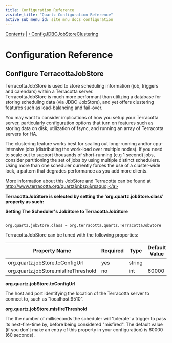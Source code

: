 ```yaml
---
title: Configuration Reference
visible_title: "Quartz Configuration Reference"
active_sub_menu_id: site_mnu_docs_configuration
---
```

<div class="secNavPanel">
          <a href="index.html">Contents</a> |
          <a href="ConfigJDBCJobStoreClustering.html">&lsaquo;&nbsp;ConfigJDBCJobStoreClustering</a>
</div>

# Configuration Reference

## Configure TerracottaJobStore

TerracottaJobStore is used to store scheduling information (job, triggers and calendars) within a Terracotta server.  
TerracottaJobStore is much more performant than utilizing a database for storing scheduling data (via JDBC-JobStore),
and yet offers clustering features such as load-balancing and fail-over.

You may want to consider implications of how you setup your Terracotta server, particularly configuration
options that turn on features such as storing data on disk, utilization of fsync, and running an array of Terracotta
servers for HA.

The clustering feature works best for scaling out long-running and/or cpu-intensive jobs (distributing the work-load
over multiple nodes).  If you need to scale out to support thousands of short-running (e.g 1 second) jobs, consider
partitioning the set of jobs by using multiple distinct schedulers. Using more than one scheduler currently forces the use of a
cluster-wide lock, a pattern that degrades performance as you add more clients.

More information about this JobStore and Terracotta can be found at
<a href="http://www.terracotta.org/quartz">http://www.terracotta.org/quartz&nbsp;&rsaquo;</a>

**TerracottaJobStore is selected by setting the 'org.quartz.jobStore.class' property as such:**

**Setting The Scheduler's JobStore to TerracottaJobStore**

<pre class="prettyprint highlight"><code class="language-java" data-lang="java">
org.quartz.jobStore.class = org.terracotta.quartz.TerracottaJobStore
</code></pre>

TerracottaJobStore can be tuned with the following properties:

<table><thead>
<tr>
<th>Property Name</th>
<th>Required</th>
<th>Type</th>
<th>Default Value</th>
</tr>
</thead>

<tbody>
<tr>
<td>org.quartz.jobStore.tcConfigUrl</td>

<td>yes</td>
<td>string</td>
<td></td>
</tr>
<tr>
<td>org.quartz.jobStore.misfireThreshold</td>

<td>no</td>
<td>int</td>
<td>60000</td>
</tr>
</tbody></table>



**org.quartz.jobStore.tcConfigUrl**

The host and port identifying the location of the Terracotta server to connect to, such as "localhost:9510".

**org.quartz.jobStore.misfireThreshold**

The the number of milliseconds the scheduler will 'tolerate' a trigger to pass its next-fire-time by, before being considered "misfired".  The default value (if you don't make an entry of this property in your configuration) is 60000 (60 seconds).




